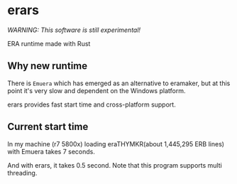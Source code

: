 # erars

*WARNING: This software is still experimental!*

ERA runtime made with Rust

## Why new runtime

There is `Emuera` which has emerged as an alternative to eramaker, but at this point it's very slow and dependent on the Windows platform.

erars provides fast start time and cross-platform support.

## Current start time

In my machine (r7 5800x) loading eraTHYMKR(about 1,445,295 ERB lines) with Emuera takes 7 seconds.

And with erars, it takes 0.5 second. Note that this program supports multi threading. 
